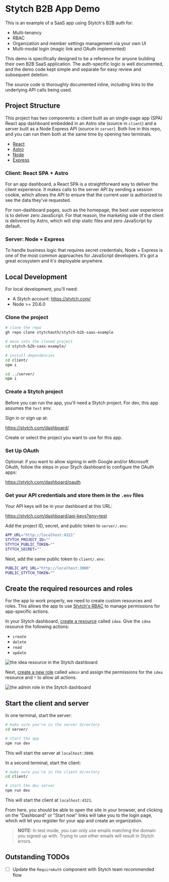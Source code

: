 # Stytch B2B App Demo

This is an example of a SaaS app using Stytch's B2B auth for:

- Multi-tenancy
- RBAC
- Organization and member settings management via your own UI
- Multi-modal login (magic link and OAuth implemented)

This demo is specifically designed to be a reference for anyone building their own B2B SaaS application. The auth-specific logic is well documented, and the demo code kept simple and separate for easy review and subsequent deletion.

The source code is thoroughly documented inline, including links to the underlying API calls being used.

## Project Structure

This project has two components: a client built as an single-page app (SPA) React app dashboard embedded in an Astro site (source in `client`) and a server built as a Node Express API (source in `server`). Both live in this repo, and you can run them both at the same time by opening two terminals.

- [React](https://react.dev)
- [Astro](https://astro.build)
- [Node](https://nodejs.org)
- [Express](https://expressjs.com)

### Client: React SPA + Astro

For an app dashboard, a React SPA is a straightforward way to deliver the client experience. It makes calls to the server API by sending a session cookie, which allows the API to ensure that the current user is authorized to see the data they've requested.

For non-dashboard pages, such as the homepage, the best user experience is to deliver zero JavaScript. For that reason, the marketing side of the client is delivered by Astro, which will ship static files and zero JavaScript by default.

### Server: Node + Express

To handle business logic that requires secret credentials, Node + Express is one of the most common approaches for JavaScript developers. It’s got a great ecosystem and it's deployable anywhere.

## Local Development

For local development, you'll need:

- A Stytch account: https://stytch.com/
- Node >= 20.6.0

### Clone the project

```bash
# clone the repo
gh repo clone stytchauth/stytch-b2b-saas-example

# move into the cloned project
cd stytch-b2b-saas-example/

# install dependencies
cd client/
npm i

cd ../server/
npm i
```

### Create a Stytch project

Before you can run the app, you'll need a Stytch project. For dev, this app assumes the `test` env.

Sign in or sign up at:

https://stytch.com/dashboard/

Create or select the project you want to use for this app.

### Set Up OAuth

Optional: if you want to allow signing in with Google and/or Microsoft OAuth, follow the steps in your Stych dashboard to configure the OAuth apps:

https://stytch.com/dashboard/oauth

### Get your API credentials and store them in the `.env` files

Your API keys will be in your dashboard at this URL:

https://stytch.com/dashboard/api-keys?env=test

Add the project ID, secret, and public token to `server/.env`:

```bash
APP_URL="http://localhost:4321"
STYTCH_PROJECT_ID=""
STYTCH_PUBLIC_TOKEN=""
STYTCH_SECRET=""
```

Next, add the same public token to `client/.env`:

```bash
PUBLIC_API_URL="http://localhost:3000"
PUBLIC_STYTCH_TOKEN=""
```

## Create the required resources and roles

For the app to work properly, we need to create custom resources and roles. This allows the app to use [Stytch's RBAC](https://stytch.com/docs/b2b/guides/rbac/getting-started) to manage permissions for app-specific actions.

In your Stytch dashboard, [create a resource](https://stytch.com/dashboard/rbac?env=test&type=Resources) called `idea`. Give the `idea` resource the following actions:

- `create`
- `delete`
- `read`
- `update`

![the idea resource in the Stytch dashboard](https://res.cloudinary.com/jlengstorf/image/upload/f_auto,q_auto/v1711165841/oss/stytch-resources.jpg)

Next, [create a new role](https://stytch.com/dashboard/rbac?env=test&type=Roles) called `admin` and assign the permissions for the `idea` resource and `*` to allow all actions.

![the admin role in the Stytch dashboard](https://res.cloudinary.com/jlengstorf/image/upload/f_auto,q_auto/v1711165841/oss/stytch-roles.jpg)

## Start the client and server

In one terminal, start the server:

```bash
# make sure you're in the server directory
cd server/

# start the app
npm run dev
```

This will start the server at `localhost:3000`.

In a second terminal, start the client:

```bash
# make sure you're in the client directory
cd client/

# start the dev server
npm run dev
```

This will start the client at `localhost:4321`.

From here, you should be able to open the site in your browser, and clicking on the "Dashboard" or "Start now" links will take you to the login page, which will let you register for your app and create an organization.

> **NOTE:** In test mode, you can only use emails matching the domain you signed up with. Trying to use other emails will result in Stytch errors.

## Outstanding TODOs

- [ ] Update the `RequireAuth` component with Stytch team recommended flow
